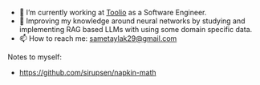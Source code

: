 - 🔭 I’m currently working at [Toolio](https://toolio.com) as a Software Engineer.
- 🌱 Improving my knowledge around neural networks by studying and implementing RAG based LLMs with using some domain specific data.
- 📫 How to reach me: sametaylak29@gmail.com

Notes to myself:
- https://github.com/sirupsen/napkin-math
